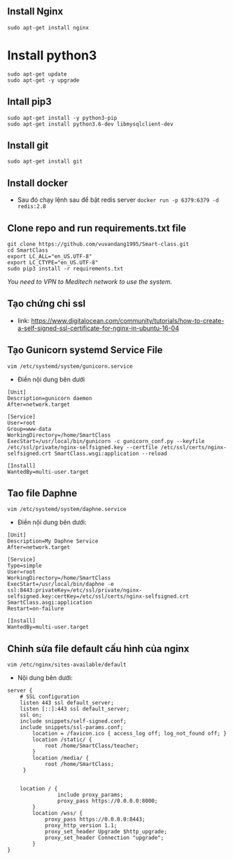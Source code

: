 ## Install Nginx

`sudo apt-get install nginx`

# Install python3

```
sudo apt-get update
sudo apt-get -y upgrade
```

## Intall pip3

```
sudo apt-get install -y python3-pip
sudo apt-get install python3.6-dev libmysqlclient-dev
```

## Install git

`sudo apt-get install git`

## Install docker
- Sau đó chạy lệnh sau để bật redis server
`docker run -p 6379:6379 -d redis:2.8`

## Clone repo and run requirements.txt file

```
git clone https://github.com/vuvandang1995/Smart-class.git
cd SmartClass
export LC_ALL="en_US.UTF-8"
export LC_CTYPE="en_US.UTF-8"
sudo pip3 install -r requirements.txt
```


*You need to VPN to Meditech network to use the system.*

## Tạo chứng chỉ ssl
- link: https://www.digitalocean.com/community/tutorials/how-to-create-a-self-signed-ssl-certificate-for-nginx-in-ubuntu-16-04

## Tạo Gunicorn systemd Service File
`vim /etc/systemd/system/gunicorn.service`
- Điền nội dung bên dưới
```
[Unit]
Description=gunicorn daemon
After=network.target

[Service]
User=root
Group=www-data
WorkingDirectory=/home/SmartClass
ExecStart=/usr/local/bin/gunicorn -c gunicorn_conf.py --keyfile /etc/ssl/private/nginx-selfsigned.key --certfile /etc/ssl/certs/nginx-selfsigned.crt SmartClass.wsgi:application --reload

[Install]
WantedBy=multi-user.target
```
## Tao file Daphne
`vim /etc/systemd/system/daphne.service`
- Điền nội dung bên dưới:
```
[Unit]
Description=My Daphne Service
After=network.target

[Service]
Type=simple
User=root
WorkingDirectory=/home/SmartClass
ExecStart=/usr/local/bin/daphne -e ssl:8443:privateKey=/etc/ssl/private/nginx-selfsigned.key:certKey=/etc/ssl/certs/nginx-selfsigned.crt SmartClass.asgi:application
Restart=on-failure

[Install]
WantedBy=multi-user.target
```
## Chỉnh sửa file default cấu hình của nginx
`vim /etc/nginx/sites-available/default`
- Nội dung bên dưới:
```
server {
	# SSL configuration
	listen 443 ssl default_server;
	listen [::]:443 ssl default_server;
	ssl on;
	include snippets/self-signed.conf;
 	include snippets/ssl-params.conf;
    	location = /favicon.ico { access_log off; log_not_found off; }
    	location /static/ {
            root /home/SmartClass/teacher;
    	}
    	location /media/ {
            root /home/SmartClass;
   	 }


	location / {
                include proxy_params;
                proxy_pass https://0.0.0.0:8000;
        }
    	location /wss/ {
            proxy_pass https://0.0.0.0:8443;
            proxy_http_version 1.1;
            proxy_set_header Upgrade $http_upgrade;
            proxy_set_header Connection "upgrade";
    	}
}

```

